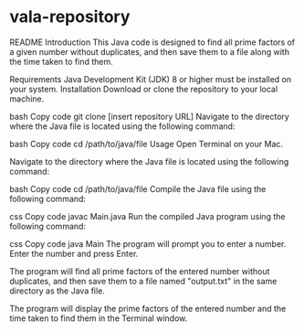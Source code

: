 # vala-repository
README
Introduction
This Java code is designed to find all prime factors of a given number without duplicates, and then save them to a file along with the time taken to find them.

Requirements
Java Development Kit (JDK) 8 or higher must be installed on your system.
Installation
Download or clone the repository to your local machine.

bash
Copy code
git clone [insert repository URL]
Navigate to the directory where the Java file is located using the following command:

bash
Copy code
cd /path/to/java/file
Usage
Open Terminal on your Mac.

Navigate to the directory where the Java file is located using the following command:

bash
Copy code
cd /path/to/java/file
Compile the Java file using the following command:

css
Copy code
javac Main.java
Run the compiled Java program using the following command:

css
Copy code
java Main
The program will prompt you to enter a number. Enter the number and press Enter.

The program will find all prime factors of the entered number without duplicates, and then save them to a file named "output.txt" in the same directory as the Java file.

The program will display the prime factors of the entered number and the time taken to find them in the Terminal window.
